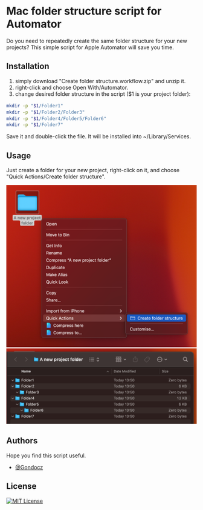 
# Mac folder structure script for Automator

Do you need to repeatedly create the same folder structure for your new projects? This simple script for Apple Automator will save you time.


## Installation

1. simply download "Create folder structure.workflow.zip" and unzip it.  
2. right-click and choose Open With/Automator.  
3. change desired folder structure in the script ($1 is your project folder):  

 
```bash
mkdir -p "$1/Folder1"
mkdir -p "$1/Folder2/Folder3"
mkdir -p "$1/Folder4/Folder5/Folder6"
mkdir -p "$1/Folder7"
```
Save it and double-click the file. It will be installed into ~/Library/Services.
## Usage

Just create a folder for your new project, right-click on it, and choose "Quick Actions/Create folder structure".  

![App Screenshot](screenshots/quickaction.png)
![App Screenshot](screenshots/folderstructure1.png)
## Authors
Hope you find this script useful.
- [@Gondocz](https://www.github.com/gondocz)


## License

[![MIT License](https://img.shields.io/badge/License-MIT-green.svg)](https://choosealicense.com/licenses/mit/)

